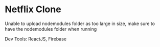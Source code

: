 # Netflix Clone

Unable to upload nodemodules folder as too large in size, make sure to have the nodemodules folder when running

Dev Tools: ReactJS, Firebase

